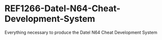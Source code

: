 # REF1266-Datel-N64-Cheat-Development-System
Everything necessary to produce the Datel N64 Cheat Development System
